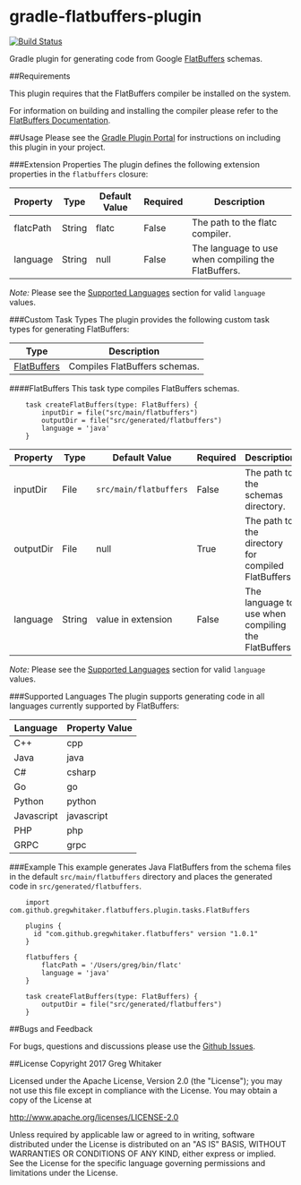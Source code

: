 gradle-flatbuffers-plugin
===
[![Build Status](https://travis-ci.org/gregwhitaker/gradle-flatbuffers-plugin.svg?branch=master)](https://travis-ci.org/gregwhitaker/gradle-flatbuffers-plugin)

Gradle plugin for generating code from Google [FlatBuffers](https://google.github.io/flatbuffers/) schemas.

##Requirements

This plugin requires that the FlatBuffers compiler be installed on the system.

For information on building and installing the compiler please refer to the [FlatBuffers Documentation](https://google.github.io/flatbuffers/flatbuffers_guide_building.html).

##Usage
Please see the [Gradle Plugin Portal](https://plugins.gradle.org/plugin/com.github.gregwhitaker.flatbuffers) for instructions on including this plugin in your project.

###Extension Properties
The plugin defines the following extension properties in the `flatbuffers` closure:

| Property  | Type   | Default Value | Required | Description                                        |
|-----------|--------|---------------|----------|----------------------------------------------------|
| flatcPath | String | flatc         | False    | The path to the flatc compiler.                    |
| language  | String | null          | False    | The language to use when compiling the FlatBuffers.|

*Note:* Please see the [Supported Languages](#supported-languages) section for valid `language` values.

###Custom Task Types
The plugin provides the following custom task types for generating FlatBuffers:

| Type                        | Description                   |
|-----------------------------|-------------------------------|
| [FlatBuffers](#flatbuffers) | Compiles FlatBuffers schemas. |

####FlatBuffers
This task type compiles FlatBuffers schemas.

```$groovy
    task createFlatBuffers(type: FlatBuffers) {
        inputDir = file("src/main/flatbuffers")
        outputDir = file("src/generated/flatbuffers")
        language = 'java'
    }
```

| Property  | Type   | Default Value          | Required | Description                                         |
|-----------|--------|------------------------|----------|-----------------------------------------------------|
| inputDir  | File   | `src/main/flatbuffers` | False    | The path to the schemas directory.                  |
| outputDir | File   | null                   | True     | The path to the directory for compiled FlatBuffers. | 
| language  | String | value in extension     | False    | The language to use when compiling the FlatBuffers. |


*Note:* Please see the [Supported Languages](#supported-languages) section for valid `language` values.

###Supported Languages
The plugin supports generating code in all languages currently supported by FlatBuffers:

| Language   | Property Value |
|------------|----------------|
| C++        | cpp            |
| Java       | java           |
| C#         | csharp         |
| Go         | go             |
| Python     | python         |
| Javascript | javascript     |
| PHP        | php            |
| GRPC       | grpc           |

###Example
This example generates Java FlatBuffers from the schema files in the default `src/main/flatbuffers` directory and places the generated code in `src/generated/flatbuffers`.

```$groovy
    import com.github.gregwhitaker.flatbuffers.plugin.tasks.FlatBuffers
    
    plugins {
      id "com.github.gregwhitaker.flatbuffers" version "1.0.1"
    }

    flatbuffers {
        flatcPath = '/Users/greg/bin/flatc'
        language = 'java'
    }
    
    task createFlatBuffers(type: FlatBuffers) {
        outputDir = file("src/generated/flatbuffers")
    }
```

##Bugs and Feedback

For bugs, questions and discussions please use the [Github Issues](https://github.com/gregwhitaker/gradle-flatbuffers-plugin/issues).

##License
Copyright 2017 Greg Whitaker

Licensed under the Apache License, Version 2.0 (the "License"); you may not use this file except in compliance with the License. You may obtain a copy of the License at

http://www.apache.org/licenses/LICENSE-2.0

Unless required by applicable law or agreed to in writing, software distributed under the License is distributed on an "AS IS" BASIS, WITHOUT WARRANTIES OR CONDITIONS OF ANY KIND, either express or implied. See the License for the specific language governing permissions and limitations under the License.